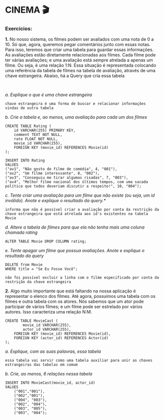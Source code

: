 # CINEMA 🎬

### Exercícios:

<p><strong>1.</strong> No nosso sistema, os filmes podem ser avaliados com uma nota de 0 a 10. Só que, agora, queremos pegar comentários junto com essas notas. Para isso, teremos que criar uma tabela para guardar essas informações. 
As avaliações estão diretamente relacionadas aos filmes. Cada filme pode ter várias avaliações; e uma avaliação está sempre atrelada a apenas um filme. Ou seja, é uma relação 1:N. Essa situação é representada colocando uma referência da tabela de filmes na tabela de avaliação, através de uma chave estrangeira. Abaixo, há a Query que cria essa tabela
</p>
<br/>

<p><i>a. Explique o que é uma chave estrangeira</i>

```
chave estrangeira é uma forma de buscar e relacionar informações vindas de outra tabela
```
</p>

<p><i>b. Crie a tabela e, ao menos, uma avaliação para cada um dos filmes</i>

```
CREATE TABLE Rating (
	id VARCHAR(255) PRIMARY KEY,
    comment TEXT NOT NULL,
	rate FLOAT NOT NULL,
    movie_id VARCHAR(255),
    FOREIGN KEY (movie_id) REFERENCES Movie(id)
);

INSERT INTO Rating
VALUES 
("av1", "Não gosto de filme de comédia", 4, "001"),
("av2", "Um filme interessante", 8, "002"),
("av3", "Conseguiu me tirar algumas risadas", 7, "003"),
("av4", "Melhor filme nacional dos últimos tempos, com uma sacada política que todos deveriam discutir a respeito!", 10, "004");
```
</p>

<p><i>c. Tente criar uma avaliação para um filme que não existe (ou seja, um id inválido). Anote e explique o resultado da query.*</i>

 ```
informa que não é possível criar a avaliação por conta da restrição da chave estrangeira que está atrelada aos id's existentes na tabela Movie
```
</p>

<p><i>d. Altere a tabela de filmes para que ela não tenha mais uma coluna chamada rating</i>

```
ALTER TABLE Movie DROP COLUMN rating;
```
</p>

<p><i>e. Tente apagar um filme que possua avaliações. Anote e explique o resultado da query</i>

```
DELETE from Movie
WHERE title = "Se Eu Fosse Você";

não foi possível excluir a linha com o filme especificado por conta da restrição da chave estrangeira
```
</p>

<p><strong>2.</strong> Algo muito importante que está faltando na nossa aplicação é representar o elenco dos filmes. Até agora, possuímos uma tabela com os filmes e outra tabela com os atores. Nós sabemos que um ator pode participar de vários filmes; e um filme pode ser estrelado por vários autores. Isso caracteriza uma relação N:M.

```
CREATE TABLE MovieCast (
		movie_id VARCHAR(255),
		actor_id VARCHAR(255),
    FOREIGN KEY (movie_id) REFERENCES Movie(id),
    FOREIGN KEY (actor_id) REFERENCES Actor(id)
);
```
</p>

<p><i>a. Explique, com as suas palavras, essa tabela</i>

```
essa tabela vai servir como uma tabela auxiliar para unir as chaves estrangeiras das tabelas em comum
```
</p>

<p><i>b. Crie, ao menos, 6 relações nessa tabela</i>

```
INSERT INTO MovieCast(movie_id, actor_id)
VALUES
	("001","001"),
    ("002","001"),
    ("004", "003"),
    ("002", "004"),
    ("003", "005"),
    ("003", "004");

```
</p>